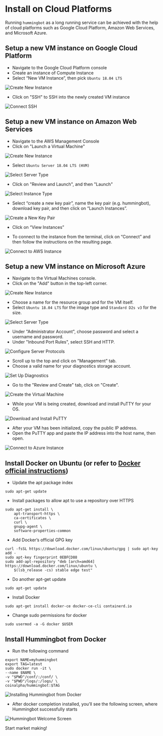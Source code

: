 # Install on Cloud Platforms

Running `hummingbot` as a long running service can be achieved with the help of cloud platforms such as Google Cloud Platform, Amazon Web Services, and Microsoft Azure.

## Setup a new VM instance on Google Cloud Platform

   * Navigate to the Google Cloud Platform console
   * Create an instance of Compute Instance
   * Select “New VM Instance”, then pick `Ubuntu 18.04 LTS`

   ![Create New Instance](/assets/img/gcp-new-vm.png)

   * Click on "SSH" to SSH into the newly created VM instance

   ![Connect SSH](/assets/img/gcp-ssh.png)

## Setup a new VM instance on Amazon Web Services

   * Navigate to the AWS Management Console
   * Click on "Launch a Virtual Machine"

   ![Create New Instance](/assets/img/aws1.png)

   * Select `Ubuntu Server 18.04 LTS (HVM)`

   ![Select Server Type](/assets/img/aws2.png)

   * Click on "Review and Launch", and then "Launch"

   ![Select Instance Type](/assets/img/aws3.png)

   * Select “create a new key pair”, name the key pair (e.g. hummingbot), download key pair, and then click on “Launch Instances”.

   ![Create a New Key Pair](/assets/img/aws4.png)

   * Click on “View Instances”

   * To connect to the instance from the terminal, click on “Connect” and then follow the instructions on the resulting page.

   ![Connect to AWS Instance](/assets/img/aws5.png)

## Setup a new VM instance on Microsoft Azure

  * Navigate to the Virtual Machines console.
  * Click on the "Add" button in the top-left corner.

  ![Create New Instance](/assets/img/azure1.png)

  * Choose a name for the resource group and for the VM itself.
  * Select `Ubuntu 18.04 LTS` for the image type and `Standard D2s v3` for the size.

  ![Select Server Type](/assets/img/azure2.png)

  * Under "Administrator Account", choose password and select a username and password.
  * Under "Inbound Port Rules", select SSH and HTTP.

  ![Configure Server Protocols](/assets/img/azure3.png)

  * Scroll up to the top and click on "Management" tab.
  * Choose a valid name for your diagnostics storage account.

  ![Set Up Diagnostics](/assets/img/azure4.png)

  * Go to the "Review and Create" tab, click on "Create".

  ![Create the Virtual Machine](/assets/img/azure5.png)

  * While your VM is being created, download and install PuTTY for your OS.

  ![Download and Install PuTTY](/assets/img/azure6.png)

  * After your VM has been initialized, copy the public IP address.
  * Open the PuTTY app and paste the IP address into the host name, then open.

  ![Connect to Azure Instance](/assets/img/azure7.png)

## Install Docker on Ubuntu (or refer to [Docker official instructions](https://docs.docker.com/install/linux/docker-ce/ubuntu/))

   * Update the apt package index

```
sudo apt-get update
```

   * Install packages to allow apt to use a repository over HTTPS

```
sudo apt-get install \
    apt-transport-https \
    ca-certificates \
    curl \
    gnupg-agent \
    software-properties-common
```

   * Add Docker’s official GPG key

```
curl -fsSL https://download.docker.com/linux/ubuntu/gpg | sudo apt-key add -
sudo apt-key fingerprint 0EBFCD88
sudo add-apt-repository "deb [arch=amd64] https://download.docker.com/linux/ubuntu \
    $(lsb_release -cs) stable edge test"
```

   * Do another apt-get update

```
sudo apt-get update
```

   * Install Docker

```
sudo apt-get install docker-ce docker-ce-cli containerd.io
```

   * Change sudo permissions for docker

```
sudo usermod -a -G docker $USER
```

## Install Hummingbot from Docker

   * Run the following command

```
export NAME=myhummingbot
export TAG=latest
sudo docker run -it \
--name $NAME \
-v "$PWD"/conf/:/conf/ \
-v "$PWD"/logs/:/logs/ \
coinalpha/hummingbot:$TAG
```

![Installing Hummingbot from Docker](/assets/img/gcp-ssh-docker-installing.png)

   * After docker completion installed, you’ll see the following screen, where Hummingbot successfully starts

![Hummingbot Welcome Screen](/assets/img/gcp-ssh-hummingbot.png)

Start market making!
